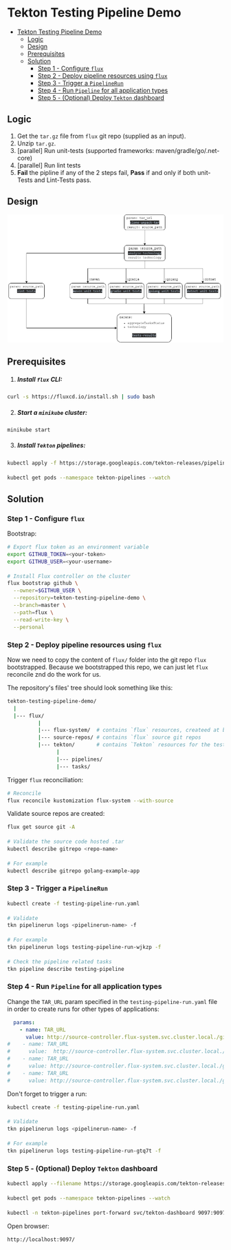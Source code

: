 # Tekton Testing Pipeline Demo

<!-- TOC -->
* [Tekton Testing Pipeline Demo](#tekton-testing-pipeline-demo)
    * [Logic](#logic-)
    * [Design](#design-)
    * [Prerequisites](#prerequisites-)
  * [Solution](#solution)
    * [Step 1 - Configure `flux`](#step-1---configure-flux)
    * [Step 2 - Deploy pipeline resources using `flux`](#step-2---deploy-pipeline-resources-using-flux)
    * [Step 3 - Trigger a `PipelineRun`](#step-3---trigger-a-pipelinerun)
    * [Step 4 - Run `Pipeline` for all application types](#step-4---run-pipeline-for-all-application-types)
    * [Step 5 - (Optional) Deploy `Tekton` dashboard](#step-5----optional--deploy-tekton-dashboard)
<!-- TOC -->

## Logic
1. Get the `tar.gz` file from `flux` git repo (supplied as an input).
2. Unzip `tar.gz`.
3. [parallel] Run unit-tests (supported frameworks: maven/gradle/go/.net-core)
4. [parallel] Run lint tests
5. **Fail** the pipline if any of the 2 steps fail, **Pass** if and only if both unit-Tests and Lint-Tests pass.

## Design
![](design.png)

## Prerequisites
1. ##### Install `flux` CLI:
```bash
curl -s https://fluxcd.io/install.sh | sudo bash 
```
2. ##### Start a `minikube` cluster:
```bash
minikube start 
```
3. ##### Install `Tekton` pipelines:
```bash
kubectl apply -f https://storage.googleapis.com/tekton-releases/pipeline/latest/release.yaml

kubectl get pods --namespace tekton-pipelines --watch
```

## Solution
### Step 1 - Configure `flux`

Bootstrap:
```bash
# Export flux token as an environment variable
export GITHUB_TOKEN=<your-token>
export GITHUB_USER=<your-username>

# Install Flux controller on the cluster
flux bootstrap github \
  --owner=$GITHUB_USER \
  --repository=tekton-testing-pipeline-demo \
  --branch=master \
  --path=flux \
  --read-write-key \
  --personal
```

### Step 2 - Deploy pipeline resources using `flux`
Now we need to copy the content of `flux/` folder into the git repo `flux` bootstrapped.
Because we bootstrapped this repo, we can just let `flux` reconcile znd do the work for us.

The repository's files' tree should look something like this:
```bash
tekton-testing-pipeline-demo/
  |
  |--- flux/
          |
          |--- flux-system/  # contains `flux` resources, createed at bootstrap.
          |--- source-repos/ # contains `flux` source git repos
          |--- tekton/       # contains `Tekton` resources for the testing pipeline
                |
                |--- pipelines/
                |--- tasks/
```
Trigger `flux` reconciliation:
```bash
# Reconcile
flux reconcile kustomization flux-system --with-source
```

Validate source repos are created:
```bash
flux get source git -A

# Validate the source code hosted .tar 
kubectl describe gitrepo <repo-name>

# For example
kubectl describe gitrepo golang-example-app
```

### Step 3 - Trigger a `PipelineRun`
```bash
kubectl create -f testing-pipeline-run.yaml

# Validate
tkn pipelinerun logs <pipelinerun-name> -f

# For example
tkn pipelinerun logs testing-pipeline-run-wjkzp -f

# Check the pipeline related tasks
tkn pipeline describe testing-pipeline
```

### Step 4 - Run `Pipeline` for all application types
Change the `TAR_URL` param specified in the `testing-pipeline-run.yaml` file in order to create runs for other types of applications:
```yaml
  params:
    - name: TAR_URL
      value: http://source-controller.flux-system.svc.cluster.local./gitrepository/default/maven-example-app/latest.tar.gz
#    - name: TAR_URL
#      value:  http://source-controller.flux-system.svc.cluster.local./gitrepository/default/gradle-example-app/latest.tar.gz
#    - name: TAR_URL
#      value: http://source-controller.flux-system.svc.cluster.local./gitrepository/default/golang-example-app/latest.tar.gz
#    - name: TAR_URL
#      value: http://source-controller.flux-system.svc.cluster.local./gitrepository/default/dotnet-example-app/latest.tar.gz
```
Don't forget to trigger a run:
```bash
kubectl create -f testing-pipeline-run.yaml

# Validate
tkn pipelinerun logs <pipelinerun-name> -f

# For example
tkn pipelinerun logs testing-pipeline-run-gtq7t -f
```

### Step 5 - (Optional) Deploy `Tekton` dashboard
```bash
kubectl apply --filename https://storage.googleapis.com/tekton-releases/dashboard/latest/tekton-dashboard-release.yaml

kubectl get pods --namespace tekton-pipelines --watch

kubectl -n tekton-pipelines port-forward svc/tekton-dashboard 9097:9097
```
Open browser:
```bash
http://localhost:9097/
```
